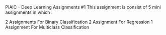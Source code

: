 PIAIC - Deep Learning Assignments
#1 This assignment is consist of 5 mini assignments in which :

2 Assignments For Binary Classification
2 Assignment For Regression
1 Assignment For Multiclass Classification
